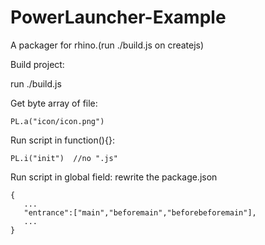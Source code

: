# PowerLauncher-Example
A packager for rhino.(run ./build.js on createjs)

Build project:

run ./build.js

Get byte array of file:

```
PL.a("icon/icon.png") 
```
Run script in function(){}:

```
PL.i("init")  //no ".js"
```
Run script in global field:
rewrite the package.json
```
{
   ...
   "entrance":["main","beforemain","beforebeforemain"],
   ...
}
```


